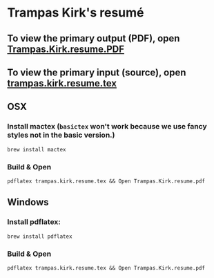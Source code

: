 # Trampas Kirk's resumé

## To view the primary output (PDF), open [Trampas.Kirk.resume.PDF](https://github.com/cynoclast/resume/blob/master/Trampas.Kirk.resume.pdf)

## To view the primary input (source), open [trampas.kirk.resume.tex](https://github.com/cynoclast/resume/blob/master/trampas.kirk.resume.tex)

## OSX

### Install mactex (```basictex``` won't work because we use fancy styles not in the basic version.)

```
brew install mactex
```

### Build & Open

```
pdflatex trampas.kirk.resume.tex && Open Trampas.Kirk.resume.pdf
```

## Windows 
### Install pdflatex: 

```
brew install pdflatex
```

### Build & Open

```
pdflatex trampas.kirk.resume.tex && Open Trampas.Kirk.resume.pdf
```


